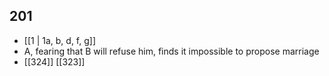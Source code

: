 ## 201
- [[1 | 1a, b, d, f, g]] 
- A, fearing that B will refuse him, finds it impossible to propose marriage
- [[324]] [[323]] 

